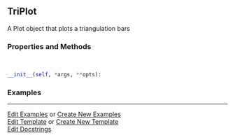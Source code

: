 ## <a id="McUtils.Plots.Plots.TriPlot">TriPlot</a>
A Plot object that plots a triangulation bars

### Properties and Methods
<a id="McUtils.Plots.Plots.TriPlot.__init__" class="docs-object-method">&nbsp;</a>
```python
__init__(self, *args, **opts): 
```

### Examples


___

[Edit Examples](https://github.com/McCoyGroup/References/edit/gh-pages/Documentation/examples/McUtils/Plots/Plots/TriPlot.md) or 
[Create New Examples](https://github.com/McCoyGroup/References/new/gh-pages/?filename=Documentation/examples/McUtils/Plots/Plots/TriPlot.md) <br/>
[Edit Template](https://github.com/McCoyGroup/References/edit/gh-pages/Documentation/templates/McUtils/Plots/Plots/TriPlot.md) or 
[Create New Template](https://github.com/McCoyGroup/References/new/gh-pages/?filename=Documentation/templates/McUtils/Plots/Plots/TriPlot.md) <br/>
[Edit Docstrings](https://github.com/McCoyGroup/McUtils/edit/master/Plots/Plots.py?message=Update%20Docs)